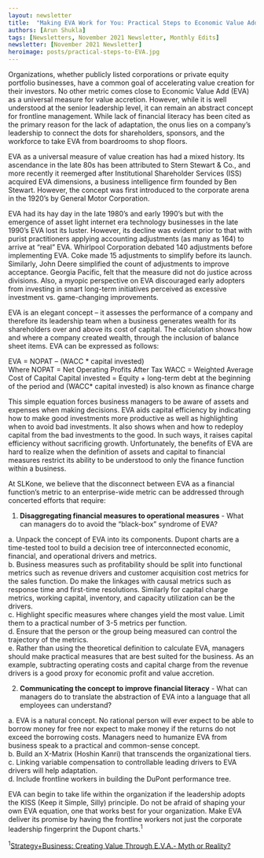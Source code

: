 ```yaml
---
layout: newsletter
title:  "Making EVA Work for You: Practical Steps to Economic Value Add"
authors: [Arun Shukla]
tags: [Newsletters, November 2021 Newsletter, Monthly Edits]
newsletter: [November 2021 Newsletter]
heroimage: posts/practical-steps-to-EVA.jpg
---
```


Organizations, whether publicly listed corporations or private equity portfolio businesses, have a common goal of accelerating value creation for their investors. No other metric comes close to Economic Value Add (EVA) as a universal measure for value accretion. However, while it is well understood at the senior leadership level, it can remain an abstract concept for frontline management. While lack of financial literacy has been cited as the primary reason for the lack of adaptation, the onus lies on a company’s leadership to connect the dots for shareholders, sponsors, and the workforce to take EVA from boardrooms to shop floors.

EVA as a universal measure of value creation has had a mixed history. Its ascendance in the late 80s has been attributed to Stern Stewart & Co., and more recently it reemerged after Institutional Shareholder Services (ISS) acquired EVA dimensions, a business intelligence firm founded by Ben Stewart. However, the concept was first introduced to the corporate arena in the 1920’s by General Motor Corporation. 

EVA had its hay day in the late 1980’s and early 1990’s but with the emergence of asset light internet era technology businesses in the late 1990’s EVA lost its luster. However, its decline was evident prior to that with purist practitioners applying accounting adjustments (as many as 164) to arrive at “real” EVA. Whirlpool Corporation debated 140 adjustments before implementing EVA. Coke made 15 adjustments to simplify before its launch. Similarly, John Deere simplified the count of adjustments to improve acceptance. Georgia Pacific, felt that the measure did not do justice across divisions. Also, a myopic perspective on EVA discouraged early adopters from investing in smart long-term initiatives perceived as excessive investment vs. game-changing improvements. 

EVA is an elegant concept – it assesses the performance of a company and therefore its leadership team when a business generates wealth for its shareholders over and above its cost of capital. The calculation shows how and where a company created wealth, through the inclusion of balance sheet items. EVA can be expressed as follows:

EVA = NOPAT – (WACC * capital invested)          
Where NOPAT = Net Operating Profits After Tax
WACC = Weighted Average Cost of Capital
Capital invested = Equity + long-term debt at the beginning of the period
and (WACC* capital invested) is also known as finance charge

This simple equation forces business managers to be aware of assets and expenses when making decisions. EVA aids capital efficiency by indicating how to make good investments more productive as well as highlighting when to avoid bad investments. It also shows when and how to redeploy capital from the bad investments to the good. In such ways, it raises capital efficiency without sacrificing growth. Unfortunately, the benefits of EVA are hard to realize when the definition of assets and capital to financial measures restrict its ability to be understood to only the finance function within a business. 

At SLKone, we believe that the disconnect between EVA as a financial function’s metric to an enterprise-wide metric can be addressed through concerted efforts that require:

1.	<b>Disaggregating financial measures to operational measures</b> - What can managers do to avoid the “black-box” syndrome of EVA?

a.	Unpack the concept of EVA into its components. Dupont charts are a time-tested tool to build a decision tree of interconnected economic, financial, and operational drivers and metrics. <br>
b.	Business measures such as profitability should be split into functional metrics such as revenue drivers and customer acquisition cost metrics for the sales function. Do make the linkages with causal metrics such as response time and first-time resolutions. Similarly for capital charge metrics, working capital, inventory, and capacity utilization can be the drivers.<br>
c.	Highlight specific measures where changes yield the most value. Limit them to a practical number of 3-5 metrics per function.<br>
d.	Ensure that the person or the group being measured can control the trajectory of the metrics.<br>
e.	Rather than using the theoretical definition to calculate EVA, managers should make practical measures that are best suited for the business. As an example, subtracting operating costs and capital charge from the revenue drivers is a good proxy for economic profit and value accretion.<br>

2.	<b>Communicating the concept to improve financial literacy</b> - What can managers do to translate the abstraction of EVA into a language that all employees can understand?

a.	EVA is a natural concept. No rational person will ever expect to be able to borrow money for free nor expect to make money if the returns do not exceed the borrowing costs. Managers need to humanize EVA from business speak to a practical and common-sense concept.<br>
b.	Build an X-Matrix (Hoshin Kanri) that transcends the organizational tiers.<br>
c.	Linking variable compensation to controllable leading drivers to EVA drivers will help adaptation. <br>
d.	Include frontline workers in building the DuPont performance tree.<br>

EVA can begin to take life within the organization if the leadership adopts the KISS (Keep it Simple, Silly) principle. Do not be afraid of shaping your own EVA equation, one that works best for your organization. Make EVA deliver its promise by having the frontline workers not just the corporate leadership fingerprint the Dupont charts.<sup>1</sup>

<sup>1</sup><a href="https://www.strategy-business.com/article/12756" target="_blank">Strategy+Business: Creating Value Through E.V.A.- Myth or Reality?</a>
